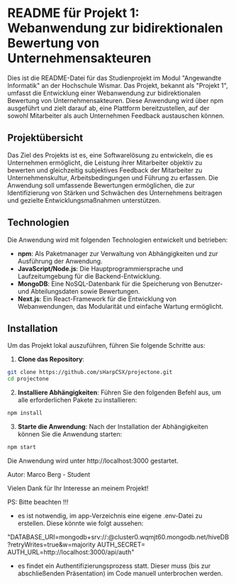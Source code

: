 # README für Projekt 1: Webanwendung zur bidirektionalen Bewertung von Unternehmensakteuren

Dies ist die README-Datei für das Studienprojekt im Modul "Angewandte Informatik" an der Hochschule Wismar. Das Projekt, bekannt als "Projekt 1", umfasst die Entwicklung einer Webanwendung zur bidirektionalen Bewertung von Unternehmensakteuren. Diese Anwendung wird über npm ausgeführt und zielt darauf ab, eine Plattform bereitzustellen, auf der sowohl Mitarbeiter als auch Unternehmen Feedback austauschen können.

## Projektübersicht

Das Ziel des Projekts ist es, eine Softwarelösung zu entwickeln, die es Unternehmen ermöglicht, die Leistung ihrer Mitarbeiter objektiv zu bewerten und gleichzeitig subjektives Feedback der Mitarbeiter zu Unternehmenskultur, Arbeitsbedingungen und Führung zu erfassen. Die Anwendung soll umfassende Bewertungen ermöglichen, die zur Identifizierung von Stärken und Schwächen des Unternehmens beitragen und gezielte Entwicklungsmaßnahmen unterstützen.

## Technologien

Die Anwendung wird mit folgenden Technologien entwickelt und betrieben:

- **npm**: Als Paketmanager zur Verwaltung von Abhängigkeiten und zur Ausführung der Anwendung.
- **JavaScript/Node.js**: Die Hauptprogrammiersprache und Laufzeitumgebung für die Backend-Entwicklung.
- **MongoDB**: Eine NoSQL-Datenbank für die Speicherung von Benutzer- und Abteilungsdaten sowie Bewertungen.
- **Next.js**: Ein React-Framework für die Entwicklung von Webanwendungen, das Modularität und einfache Wartung ermöglicht.

## Installation

Um das Projekt lokal auszuführen, führen Sie folgende Schritte aus:

1. **Clone das Repository**:

```bash
git clone https://github.com/sHarpCSX/projectone.git
cd projectone
```

2. **Installiere Abhängigkeiten**:
   Führen Sie den folgenden Befehl aus, um alle erforderlichen Pakete zu installieren:

```bash
npm install
```

3. **Starte die Anwendung**:
   Nach der Installation der Abhängigkeiten können Sie die Anwendung starten:

```bash
npm start
```

Die Anwendung wird unter http://localhost:3000 gestartet.

Autor:
Marco Berg - Student

Vielen Dank für Ihr Interesse an meinem Projekt!

PS: Bitte beachten !!!
- es ist notwendig, im app-Verzeichnis eine eigene .env-Datei zu erstellen. Diese könnte wie folgt aussehen:
  
"DATABASE_URI=mongodb+srv://<user>:<password>@cluster0.wqmjt60.mongodb.net/hiveDB?retryWrites=true&w=majority
AUTH_SECRET=<herecomesakey>
AUTH_URL=http://localhost:3000/api/auth"

- es findet ein Authentifizierungsprozess statt. Dieser muss (bis zur abschließenden Präsentation) im Code manuell unterbrochen werden.
